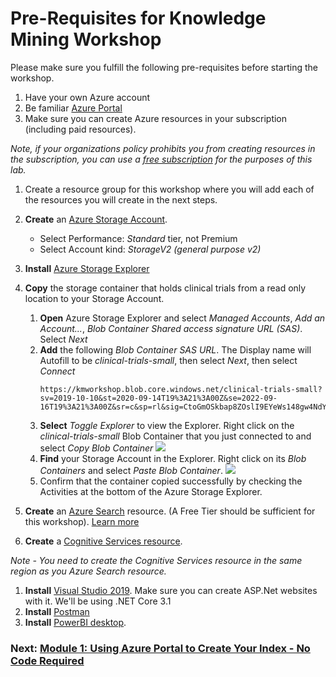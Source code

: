 # Pre-Requisites for Knowledge Mining Workshop

Please make sure you fulfill the following pre-requisites before starting the workshop.

1.	Have your own Azure account 
1.	Be familiar [Azure Portal](https://portal.azure.com)
1.	Make sure you can create Azure resources in your subscription (including paid resources).

  *Note, if your organizations policy prohibits you from creating resources in the subscription, you can use a [free subscription](https://signup.azure.com) for the purposes of this lab.*

1. Create a resource group for this workshop where you will add each of the resources you will create in the next steps.
1. **Create** an [Azure Storage Account](https://docs.microsoft.com/en-us/azure/storage/common/storage-quickstart-create-account?tabs=azure-portal).
    * Select Performance: *Standard* tier, not Premium
    * Select Account kind: *StorageV2 (general purpose v2)*
1. **Install** [Azure Storage Explorer](https://azure.microsoft.com/en-us/features/storage-explorer/)
1. **Copy** the storage container that holds clinical trials from a read only location to your Storage Account.
    1. **Open** Azure Storage Explorer and select *Managed Accounts*, *Add an Account...*, *Blob Container* *Shared access signature URL (SAS)*. Select *Next*
    1. **Add** the following *Blob Container SAS URL*. The Display name will Autofill to be *clinical-trials-small*, then select *Next*, then select *Connect*
        ```
        https://kmworkshop.blob.core.windows.net/clinical-trials-small?sv=2019-10-10&st=2020-09-14T19%3A21%3A00Z&se=2022-09-16T19%3A21%3A00Z&sr=c&sp=rl&sig=CtoGmOSkbap8ZOslI9EYeWs148gw4NdYpynU0Eyoj4s%3D
        ```
    1. **Select** *Toggle Explorer* to view the Explorer. Right click on the *clinical-trials-small* Blob Container that you just connected to and select *Copy Blob Container*
        ![](images/copyblobcontainer.png)
    1. **Find** your Storage Account in the Explorer. Right click on its *Blob Containers* and select *Paste Blob Container*.
        ![](images/pasteblobcontainer.png)
    1. Confirm that the container copied successfully by checking the Activities at the bottom of the Azure Storage Explorer.
1.	**Create** an [Azure Search](https://docs.microsoft.com/en-us/azure/search/search-create-service-portal) resource. (A Free Tier should be sufficient for this workshop).
[Learn more](https://docs.microsoft.com/en-us/azure/search/search-sku-tier)

1.	**Create** a [Cognitive Services resource](https://docs.microsoft.com/en-us/azure/cognitive-services/cognitive-services-apis-create-account?tabs=multiservice%2Cwindows).

  *Note - You need to create the Cognitive Services resource in the same region as you Azure Search resource.*

1.	**Install** [Visual Studio 2019](https://visualstudio.microsoft.com/downloads/). Make sure you can create ASP.Net websites with it. We'll be using .NET Core 3.1
1. **Install** [Postman](https://www.getpostman.com/)
1. **Install** [PowerBI desktop](https://powerbi.microsoft.com/en-us/desktop/).

### Next: [Module 1: Using Azure Portal to Create Your Index - No Code Required](Module&#32;1.md)
